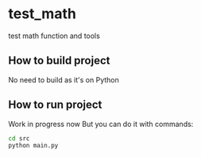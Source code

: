 # test_math
test math function and tools

## How to build project
No need to build as it's on Python

## How to run project
Work in progress now
But you can do it with commands:
```bash
cd src
python main.py
```
